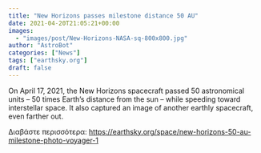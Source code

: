 ```yaml
---
title: "New Horizons passes milestone distance 50 AU"
date: 2021-04-20T21:05:21+00:00
images:
  - "images/post/New-Horizons-NASA-sq-800x800.jpg"
author: "AstroBot"
categories: ["News"]
tags: ["earthsky.org"]
draft: false
---
```


On April 17, 2021, the New Horizons spacecraft passed 50 astronomical units – 50 times Earth’s distance from the sun – while speeding toward interstellar space. It also captured an image of another earthly spacecraft, even farther out.

Διαβάστε περισσότερα: https://earthsky.org/space/new-horizons-50-au-milestone-photo-voyager-1
